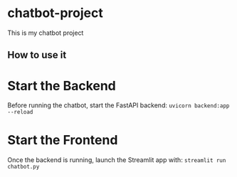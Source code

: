 # chatbot-project

This is my chatbot project

## How to use it

# Start the Backend

Before running the chatbot, start the FastAPI backend:
`uvicorn backend:app --reload`

# Start the Frontend

Once the backend is running, launch the Streamlit app with:
`streamlit run chatbot.py`
